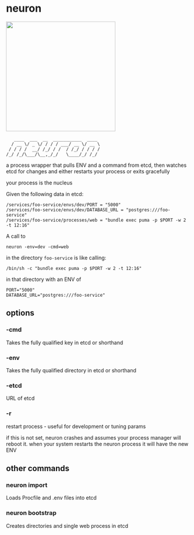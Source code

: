 # neuron

<img src="http://www.amrita.edu/sites/default/files/neuron-black-and-white-hi.png" width="300px" />

```
   ____  ___  __  ___________  ____
  / __ \/ _ \/ / / / ___/ __ \/ __ \
 / / / /  __/ /_/ / /  / /_/ / / / /
/_/ /_/\___/\__,_/_/   \____/_/ /_/
```

a process wrapper that pulls ENV and a command from etcd, then
watches etcd for changes and either restarts your process or exits
gracefully

your process is the nucleus

Given the following data in etcd:

    /services/foo-service/envs/dev/PORT = "5000"
    /services/foo-service/envs/dev/DATABASE_URL = "postgres:///foo-service"
    /services/foo-service/processes/web = "bundle exec puma -p $PORT -w 2 -t 12:16"


A call to

    neuron -env=dev -cmd=web

in the directory `foo-service` is like calling:

    /bin/sh -c "bundle exec puma -p $PORT -w 2 -t 12:16"

in that directory with an ENV of

    PORT="5000"
    DATABASE_URL="postgres:///foo-service"

## options

### -cmd

Takes the fully qualified key in etcd or shorthand

### -env

Takes the fully qualified directory in etcd or shorthand

### -etcd

URL of etcd

### -r

restart process - useful for development or tuning params

if this is not set, neuron crashes and assumes your process
manager will reboot it. when your system restarts the
neuron process it will have the new ENV

## other commands

### neuron import

Loads Procfile and .env files into etcd

### neuron bootstrap

Creates directories and single web process in etcd
